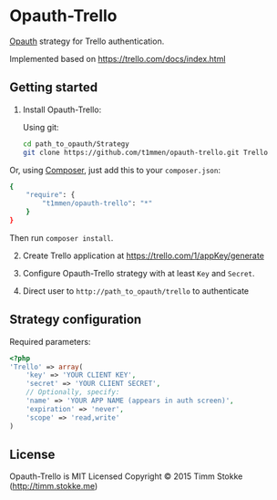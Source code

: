 Opauth-Trello
=============
[Opauth][1] strategy for Trello authentication.

Implemented based on https://trello.com/docs/index.html

Getting started
----------------
1. Install Opauth-Trello:

   Using git:
   ```bash
   cd path_to_opauth/Strategy
   git clone https://github.com/t1mmen/opauth-trello.git Trello
   ```

  Or, using [Composer](https://getcomposer.org/), just add this to your `composer.json`:

   ```bash
   {
       "require": {
           "t1mmen/opauth-trello": "*"
       }
   }
   ```
   Then run `composer install`.


2. Create Trello application at https://trello.com/1/appKey/generate

3. Configure Opauth-Trello strategy with at least `Key` and `Secret`.

4. Direct user to `http://path_to_opauth/trello` to authenticate

Strategy configuration
----------------------

Required parameters:

```php
<?php
'Trello' => array(
	'key' => 'YOUR CLIENT KEY',
	'secret' => 'YOUR CLIENT SECRET',
	// Optionally, specify:
	'name' => 'YOUR APP NAME (appears in auth screen)',
	'expiration' => 'never',
	'scope' => 'read,write'
)
```

License
---------
Opauth-Trello is MIT Licensed
Copyright © 2015 Timm Stokke (http://timm.stokke.me)

[1]: https://github.com/opauth/opauth
